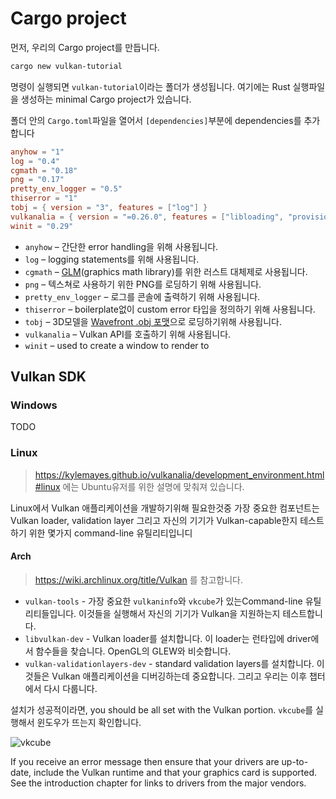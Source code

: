 # Cargo project

먼저, 우리의 Cargo project를 만듭니다.

```sh
cargo new vulkan-tutorial
```

명령이 실행되면 `vulkan-tutorial`이라는 폴더가 생성됩니다. 여기에는 Rust 실행파일을 생성하는 minimal Cargo project가 있습니다.

폴더 안의 `Cargo.toml`파일을 열어서 `[dependencies]`부분에 dependencies를 추가합니다

```toml
anyhow = "1"
log = "0.4"
cgmath = "0.18"
png = "0.17"
pretty_env_logger = "0.5"
thiserror = "1"
tobj = { version = "3", features = ["log"] }
vulkanalia = { version = "=0.26.0", features = ["libloading", "provisional", "window"] }
winit = "0.29"
```

- `anyhow` – 간단한 error handling을 위해 사용됩니다.
- `log` – logging statements를 위해 사용됩니다.
- `cgmath` – [GLM](https://glm.g-truc.net/0.9.9/index.html)(graphics math library)를 위한 러스트 대체제로 사용됩니다.
- `png` – 텍스쳐로 사용하기 위한 PNG를 로딩하기 위해 사용됩니다.
- `pretty_env_logger` – 로그를 콘솔에 출력하기 위해 사용됩니다.
- `thiserror` – boilerplate없이 custom error 타입을 정의하기 위해 사용됩니다.
- `tobj` – 3D모델을 [Wavefront .obj 포맷](https://en.wikipedia.org/wiki/Wavefront_.obj_file)으로 로딩하기위해 사용됩니다.
- `vulkanalia` – Vulkan API를 호출하기 위해 사용됩니다.
- `winit` – used to create a window to render to



## Vulkan SDK

### Windows

TODO

### Linux

> <https://kylemayes.github.io/vulkanalia/development_environment.html#linux> 에는 Ubuntu유저를 위한 설명에 맞춰져 있습니다.

Linux에서 Vulkan 애플리케이션을 개발하기위해 필요한것중 가장 중요한 컴포넌트는 Vulkan loader, validation layer 그리고 자신의 기기가 Vulkan-capable한지 테스트하기 위한 몇가지 command-line 유틸리티입니디

#### Arch

> <https://wiki.archlinux.org/title/Vulkan> 를 참고합니다.

- `vulkan-tools` - 가장 중요한 `vulkaninfo`와 `vkcube`가 있는Command-line 유틸리티들입니다. 이것들을 실행해서 자신의 기기가 Vulkan을 지원하는지 테스트합니다.
- `libvulkan-dev` - Vulkan loader를 설치합니다. 이 loader는 런타입에 driver에서 함수들을 찾습니다. OpenGL의 GLEW와 비슷합니다.
- `vulkan-validationlayers-dev` - standard validation layers를 설치합니다. 이것들은 Vulkan 애플리케이션을 디버깅하는데 중요합니다. 그리고 우리는 이후 챕터에서 다시 다룹니다.

설치가 성공적이라면, you should be all set with the Vulkan portion.
`vkcube`를 실행해서 윈도우가 뜨는지 확인합니다.

![vkcube](https://kylemayes.github.io/vulkanalia/images/cube_demo_nowindow.png)

If you receive an error message then ensure that your drivers are up-to-date, include the Vulkan runtime and that your graphics card is supported. See the introduction chapter for links to drivers from the major vendors.

